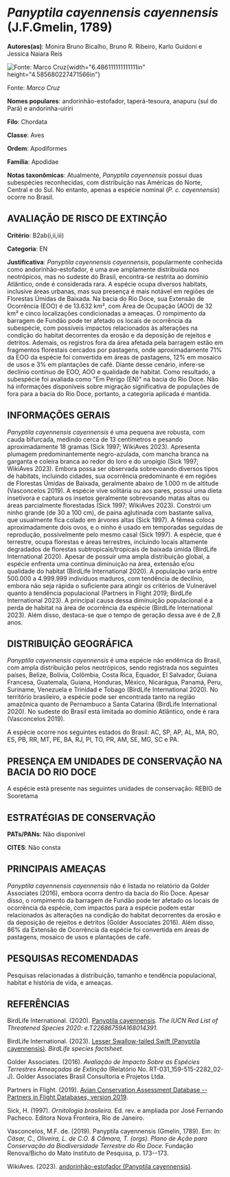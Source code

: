 # *Panyptila cayennensis cayennensis* (J.F.Gmelin, 1789)

**Autores(as)**: Monira Bruno Bicalho, Bruno R. Ribeiro, Karlo Guidoni e Jessica Naiara Reis

![Fonte: Marco Cruz](media/rId20.jpg){width="6.486111111111111in" height="4.585680227471566in"}

Fonte: *Marco Cruz*

**Nomes populares**: andorinhão-estofador, taperá-tesoura, anapuru (sul do Pará) e andorinha-uiriri

**Filo**: Chordata

**Classe**: Aves

**Ordem**: Apodiformes

**Família**: Apodidae

**Notas taxonômicas**: Atualmente, *Panyptila cayennensis* possui duas subespécies reconhecidas, com distribuição nas Américas do Norte, Central e do Sul. No entanto, apenas a espécie nominal (*P.  c. cayennensis*) ocorre no Brasil.

## AVALIAÇÃO DE RISCO DE EXTINÇÃO

**Critério**: B2ab(i,ii,iii)

**Categoria**: EN

**Justificativa**: *Panyptila cayennensis cayennensis*, popularmente conhecida como andorinhão-estofador, é uma ave amplamente distribuída nos neotrópicos, mas no sudeste do Brasil, encontra-se restrita ao domínio Atlântico, onde é considerada rara. A espécie ocupa diversos habitats, inclusive áreas urbanas, mas sua presença é mais notável em regiões de Florestas Úmidas de Baixada. Na bacia do Rio Doce, sua Extensão de Ocorrência (EOO) é de 13.632 km², com Área de Ocupação (AOO) de 32 km² e cinco localizações condicionadas a ameaças. O rompimento da barragem de Fundão pode ter afetado os locais de ocorrência da subespécie, com possíveis impactos relacionados às alterações na condição do habitat decorrentes da erosão e da deposição de rejeitos e detritos. Ademais, os registros fora da área afetada pela barragem estão em fragmentos florestais cercados por pastagens, onde aproximadamente 71% da EOO da espécie foi convertida em áreas de pastagens,
12% em mosaico de usos e 3% em plantações de café. Diante desse cenário, infere-se declínio contínuo de EOO, AOO e qualidade de habitat. Como resultado, a subespécie foi avaliada como "Em Perigo (EN)" na bacia do Rio Doce. Não há informações disponíveis sobre migração significativa de populações de fora para a bacia do Rio Doce, portanto, a categoria aplicada é mantida.

## INFORMAÇÕES GERAIS

*Panyptila cayennensis cayennensis* é uma pequena ave robusta, com cauda bifurcada, medindo cerca de 13 centímetros e pesando aproximadamente 18 gramas (Sick 1997; WikiAves 2023). Apresenta plumagem predominantemente negro-azulada, com mancha branca na garganta e coleira branca ao redor do loro e do uropígio (Sick 1997; WikiAves 2023). Embora possa ser observada sobrevoando diversos tipos de habitats, incluindo cidades, sua ocorrência predominante é em regiões de Florestas Úmidas de Baixada, geralmente abaixo de 1.000 m de altitude (Vasconcelos 2019). A espécie vive solitária ou aos pares, possui uma dieta insetívora e captura os insetos geralmente sobrevoando matas altas ou áreas parcialmente florestadas (Sick 1997; WikiAves 2023). Constrói um ninho grande (de 30 a 100 cm), de paina aglutinada com bastante saliva, que usualmente fica colado em árvores altas (Sick 1997). A fêmea coloca aproximadamente dois ovos, e o ninho é usado em temporadas seguidas de reprodução,
possivelmente pelo mesmo casal (Sick 1997). A espécie, que é terrestre, ocupa florestas e áreas terrestres, incluindo locais altamente degradados de florestas subtropicais/tropicais de baixada úmida (BirdLife International 2020). Apesar de possuir uma ampla distribuição global, a espécie enfrenta uma contínua diminuição na área, extensão e/ou qualidade do habitat (BirdLife International 2020). A população varia entre 500.000 a 4.999.999 indivíduos maduros, com tendência de declínio, embora não seja rápida o suficiente para atingir os critérios de Vulnerável quanto à tendência populacional (Partners in Flight 2019; BirdLife International 2023). A principal causa dessa diminuição populacional é a perda de habitat na área de ocorrência da espécie (BirdLife International 2023). Além disso, destaca-se que o tempo de geração dessa ave é de 2,8 anos.

## DISTRIBUIÇÃO GEOGRÁFICA

*Panyptila cayennensis cayennensis* é uma espécie não endêmica do Brasil, com ampla distribuição pelos neotrópicos, sendo registrada nos seguintes países, Belize, Bolívia, Colômbia, Costa Rica, Equador, El Salvador, Guiana Francesa, Guatemala, Guiana, Honduras, México, Nicarágua, Panamá, Peru, Suriname, Venezuela e Trinidad e Tobago (BirdLife International 2020). No território brasileiro, a espécie pode ser encontrada tanto na região amazônica quanto de Pernambuco a Santa Catarina (BirdLife International 2020). No sudeste do Brasil está limitada ao domínio Atlântico, onde é rara (Vasconcelos 2019).

A espécie ocorre nos seguintes estados do Brasil: AC, SP, AP, AL, MA, RO, ES, PB, RR, MT, PE, BA, RJ, PI, TO, PR, AM, SE, MG, SC e PA.

## PRESENÇA EM UNIDADES DE CONSERVAÇÃO NA BACIA DO RIO DOCE

A espécie está presente nas seguintes unidades de conservação: REBIO de Sooretama

## ESTRATÉGIAS DE CONSERVAÇÃO

**PATs/PANs**: Não disponível

**CITES**: Não consta

## PRINCIPAIS AMEAÇAS

*Panyptila cayennensis cayennensis* não é listada no relatório da Golder Associates (2016), embora ocorra dentro da bacia do Rio Doce. Apesar disso, o rompimento da barragem de Fundão pode ter afetado os locais de ocorrência da espécie, com impactos para a espécie podem estar relacionados às alterações na condição do habitat decorrentes da erosão e da deposição de rejeitos e detritos (Golder Associates 2016). Além disso, 86% da Extensão de Ocorrência da espécie foi convertida em áreas de pastagens, mosaico de usos e plantações de café.

## PESQUISAS RECOMENDADAS

Pesquisas relacionadas à distribuição, tamanho e tendência populacional, habitat e história de vida, e ameaças.

## REFERÊNCIAS

BirdLife International. (2020). [Panyptila cayennensis](https://dx.doi.org/10.2305/IUCN.UK.2020-3.RLTS.T22686759A168014391.en).  *The IUCN Red List of Threatened Species 2020: e.T22686759A168014391.*

BirdLife International. (2023). [Lesser Swallow-tailed Swift (Panyptila cayennensis)](http://datazone.birdlife.org/species/factsheet/22686759).  *BirdLife species factsheet*.

Golder Associates. (2016). *Avaliação de Impacto Sobre as Espécies Terrestres Ameaçadas de Extinção* (Relatório No.  RT-031_159-515-2282_02-J). Golder Associates Brasil Consultoria e Projetos Ltda.

Partners in Flight. (2019). [Avian Conservation Assessment Database -- Partners in Flight Databases, version 2019](https://pif.birdconservancy.org/avian-conservation-assessment-database/).

Sick, H. (1997). *Ornitologia brasileira*. Ed. rev. e ampliada por José Fernando Pacheco. Editora Nova Fronteira, Rio de Janeiro.

Vasconcelos, M.F. de. (2019). Panyptila cayennensis (Gmelin, 1789). Em: *In: Cäsar, C., Oliveira, L. de C.O. & Câmara, T. (orgs). Plano de Ação para Conservação da Biodiversidade Terrestre do Rio Doce.* Fundação Renova/Bicho do Mato Instituto de Pesquisa, p. 173--173.

WikiAves. (2023). [andorinhão-estofador (Panyptila cayennensis)](https://www.wikiaves.com.br/wiki/andorinhao-estofador).
